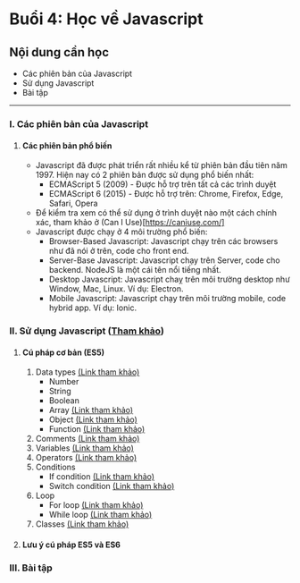 # Buổi 4: Học về Javascript

## Nội dung cần học
 - Các phiên bản của Javascript
 - Sử dụng Javascript
 - Bài tập

-----

### I. Các phiên bản của Javascript
1. #### Các phiên bản phổ biến
    - Javascript đã được phát triển rất nhiều kể từ phiên bản đầu tiên năm 1997. Hiện nay có 2 phiên bản được sử dụng phổ biến nhất:
        - ECMAScript 5 (2009) - Được hỗ trợ trên tất cả các trình duyệt
        - ECMAScript 6 (2015) - Được hỗ trợ trên: Chrome, Firefox, Edge, Safari, Opera
    - Để kiểm tra xem có thể sử dụng ở trình duyệt nào một cách chính xác, tham khảo ở (Can I Use)[https://caniuse.com/]
    - Javascript được chạy ở 4 môi trường phổ biến:
        - Browser-Based Javascript: Javascript chạy trên các browsers như đã nói ở trên, code cho front end.
        - Server-Base Javascript: Javascript chạy trên Server, code cho backend. NodeJS là một cái tên nổi tiếng nhất.
        - Desktop Javascript: Javascript chaỵ trên môi trường desktop như Window, Mac, Linux. Ví dụ: Electron.
        - Mobile Javascript: Javascript chạy trên môi trường mobile, code hybrid app. Ví dụ: Ionic.
### II. Sử dụng Javascript ([Tham khảo](https://www.w3schools.com/js/))
1. #### Cú pháp cơ bản (ES5)
    1. Data types [(Link tham khảo)](https://www.w3schools.com/js/js_datatypes.asp)
        - Number
        - String
        - Boolean
        - Array [(Link tham khảo)](https://www.w3schools.com/js/js_arrays.asp)
        - Object [(Link tham khảo)](https://www.w3schools.com/js/js_objects.asp)
        - Function [(Link tham khảo)](https://www.w3schools.com/js/js_functions.asp)
    2. Comments [(Link tham khảo)](https://www.w3schools.com/js/js_comments.asp)
    3. Variables [(Link tham khảo)](https://www.w3schools.com/js/js_variables.asp)
    4. Operators [(Link tham khảo)](https://www.w3schools.com/js/js_operators.asp)
    5. Conditions
        - If condition [(Link tham khảo)](https://www.w3schools.com/js/js_if_else.asp)
        - Switch condition [(Link tham khảo)](https://www.w3schools.com/js/js_switch.asp)
    6. Loop
        - For loop [(Link tham khảo)](https://www.w3schools.com/js/js_loop_for.asp)
        - While loop [(Link tham khảo)](https://www.w3schools.com/js/js_loop_while.asp)
    7. Classes [(Link tham khảo)](https://www.w3schools.com/js/js_classes.asp)

2. #### Lưu ý cú pháp ES5 và ES6


### III. Bài tập

